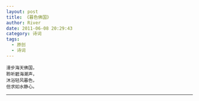 ```yaml
---
layout: post
title: 《暮色佛国》
author: River
date: 2011-06-08 20:29:43
category: 诗词
tags:
  - 原创
  - 诗词
---
```


`漫步海天佛国，`  
`聆听碧海潮声，`  
`沐浴轻风暮色，`  
`但求如水静心。`

<!-- more -->

---
